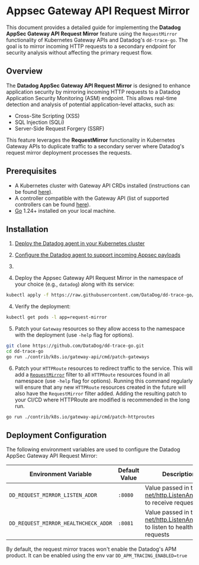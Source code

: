 # Appsec Gateway API Request Mirror

This document provides a detailed guide for implementing the **Datadog AppSec Gateway API Request Mirror** feature using
the `RequestMirror` functionality of Kubernetes Gateway APIs and Datadog's `dd-trace-go`. The goal is to mirror incoming
HTTP requests to a secondary endpoint for security analysis without affecting the primary request flow.

## Overview

The **Datadog AppSec Gateway API Request Mirror** is designed to enhance application security by mirroring incoming HTTP
requests to a Datadog Application Security Monitoring (ASM) endpoint. This allows real-time detection and analysis of
potential application-level attacks, such as:

- Cross-Site Scripting (XSS)
- SQL Injection (SQLi)
- Server-Side Request Forgery (SSRF)

This feature leverages the **RequestMirror** functionality in Kubernetes Gateway APIs to duplicate traffic to a
secondary server where Datadog's request mirror deployment processes the requests.

## Prerequisites

- A Kubernetes cluster with Gateway API CRDs installed (instructions can be
  found [here](https://gateway-api.sigs.k8s.io/guides/#installing-gateway-api)).
- A controller compatible with the Gateway API (list of supported controllers can be
  found [here](https://gateway-api.sigs.k8s.io/implementations)).
- [Go](https://go.dev/doc/install) 1.24+ installed on your local machine.

## Installation

1. [Deploy the Datadog agent in your Kubernetes cluster](https://docs.datadoghq.com/containers/kubernetes/installation/)

2. [Configure the Datadog agent to support incoming Appsec payloads](https://docs.datadoghq.com/tracing/guide/setting_up_apm_with_kubernetes_service/)

3.

4. Deploy the Appsec Gateway API Request Mirror in the namespace of your choice (e.g., `datadog`) along with its
   service:

  ```bash
  kubectl apply -f https://raw.githubusercontent.com/DataDog/dd-trace-go/refs/heads/main/contrib/k8s.io/gateway-api/cmd/request-mirror/deployment.yml
  ```

4. Verify the deployment:

  ```bash
  kubectl get pods -l app=request-mirror
  ```

5. Patch your `Gateway` resources so they allow access to the namespace with the deployment (use `-help` flag for
   options).

  ```bash
  git clone https://github.com/DataDog/dd-trace-go.git
  cd dd-trace-go
  go run ./contrib/k8s.io/gateway-api/cmd/patch-gateways
  ```

6. Patch your `HTTPRoute` resources to redirect traffic to the service.
   This will add a [`RequestMirror`](https://gateway-api.sigs.k8s.io/guides/http-request-mirroring/) filter to all
   `HTTPRoute` resources found in all namespace (use `-help` flag for options). Running this command regularly will
   ensure that any new `HTTPRoute` resources created in the future will also have the `RequestMirror`
   filter added. Adding the resulting patch to your CI/CD where HTTPRoute are modified is recommended in the long run.

  ```bash
  go run ./contrib/k8s.io/gateway-api/cmd/patch-httproutes
  ```

## Deployment Configuration

The following environment variables are used to configure the Datadog AppSec Gateway API Request Mirror:

| Environment Variable                 | Default Value | Description                                                                                                                |
|--------------------------------------|---------------|----------------------------------------------------------------------------------------------------------------------------|
| `DD_REQUEST_MIRROR_LISTEN_ADDR`      | `:8080`       | Value passed in to [net/http.ListenAndServe](https://pkg.go.dev/net/http#ListenAndServe) to receive requests               |
| `DD_REQUEST_MIRROR_HEALTHCHECK_ADDR` | `:8081`       | Value passed in to [net/http.ListenAndServe](https://pkg.go.dev/net/http#ListenAndServe) to listen to healthcheck requests |

By default, the request mirror traces won't enable the Datadog's APM product. It can be enabled using the env var
`DD_APM_TRACING_ENABLED=true`
